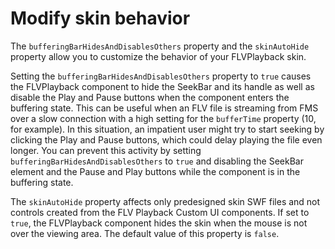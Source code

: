 # Modify skin behavior

The `bufferingBarHidesAndDisablesOthers` property and the `skinAutoHide`
property allow you to customize the behavior of your FLVPlayback skin.

Setting the `bufferingBarHidesAndDisablesOthers` property to `true` causes the
FLVPlayback component to hide the SeekBar and its handle as well as disable the
Play and Pause buttons when the component enters the buffering state. This can
be useful when an FLV file is streaming from FMS over a slow connection with a
high setting for the `bufferTime` property (10, for example). In this situation,
an impatient user might try to start seeking by clicking the Play and Pause
buttons, which could delay playing the file even longer. You can prevent this
activity by setting `bufferingBarHidesAndDisablesOthers` to `true` and disabling
the SeekBar element and the Pause and Play buttons while the component is in the
buffering state.

The `skinAutoHide` property affects only predesigned skin SWF files and not
controls created from the FLV Playback Custom UI components. If set to `true`,
the FLVPlayback component hides the skin when the mouse is not over the viewing
area. The default value of this property is `false`.
